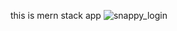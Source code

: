 
this is mern stack app
 ![snappy_login](https://github.com/Jaspreet2001/Snappy/assets/78601370/f058b5c9-0289-46b8-bff8-6b0eddf0ccb5)

